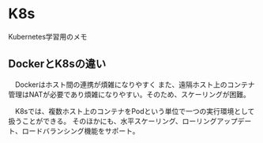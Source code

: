 # K8s

Kubernetes学習用のメモ

## DockerとK8sの違い

　Dockerはホスト間の連携が煩雑になりやすく
また、遠隔ホスト上のコンテナ管理はNATが必要であり煩雑になりやすい。そのため、スケーリングが困難。

　K8sでは、複数ホスト上のコンテナをPodという単位で一つの実行環境として扱うことができる。
そのほかにも、水平スケーリング、ローリングアップデート、ロードバランシング機能をサポート。
